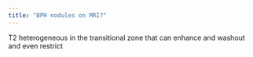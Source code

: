 ```yaml
---
title: "BPH nodules on MRI?"
---
```

T2 heterogeneous in the transitional zone that can enhance and washout and even restrict

